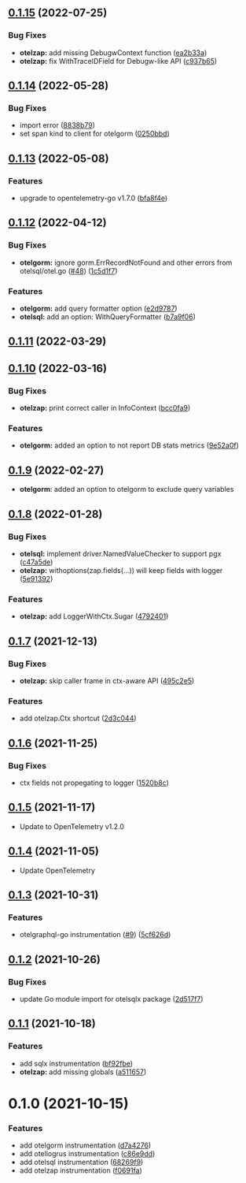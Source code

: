 ## [0.1.15](https://github.com/uptrace/opentelemetry-go-extra/compare/v0.1.14...v0.1.15) (2022-07-25)


### Bug Fixes

* **otelzap:** add missing DebugwContext function ([ea2b33a](https://github.com/uptrace/opentelemetry-go-extra/commit/ea2b33aa1e368a61b65fa31f4cf31ac794cd06ba))
* **otelzap:** fix WithTraceIDField for Debugw-like API ([c937b65](https://github.com/uptrace/opentelemetry-go-extra/commit/c937b653c20110be254e2232a4fc22d3de700c94))



## [0.1.14](https://github.com/uptrace/opentelemetry-go-extra/compare/v0.1.13...v0.1.14) (2022-05-28)


### Bug Fixes

* import error ([8838b79](https://github.com/uptrace/opentelemetry-go-extra/commit/8838b79f5a8096bc7713925498531c26d6757fab))
* set span kind to client for otelgorm ([0250bbd](https://github.com/uptrace/opentelemetry-go-extra/commit/0250bbd1c85b89b8b1ade546f05d1db2a693ab34))



## [0.1.13](https://github.com/uptrace/opentelemetry-go-extra/compare/v0.1.12...v0.1.13) (2022-05-08)


### Features

* upgrade to opentelemetry-go v1.7.0 ([bfa8f4e](https://github.com/uptrace/opentelemetry-go-extra/commit/bfa8f4ea4d83ca45da4429d17069e2ca531140f5))



## [0.1.12](https://github.com/uptrace/opentelemetry-go-extra/compare/v0.1.11...v0.1.12) (2022-04-12)


### Bug Fixes

* **otelgorm:** ignore gorm.ErrRecordNotFound and other errors from otelsql/otel.go ([#48](https://github.com/uptrace/opentelemetry-go-extra/issues/48)) ([1c5d1f7](https://github.com/uptrace/opentelemetry-go-extra/commit/1c5d1f712afede4daf0dbdecbc48b6c245fbda39))


### Features

* **otelgorm:** add query formatter option ([e2d9787](https://github.com/uptrace/opentelemetry-go-extra/commit/e2d97873222a38c867c9d1342a3e60df588c98aa))
* **otelsql:** add an option: WithQueryFormatter ([b7a9f06](https://github.com/uptrace/opentelemetry-go-extra/commit/b7a9f0695fd18ec2e81eb0668bd694a5647a1dd9))



## [0.1.11](https://github.com/uptrace/opentelemetry-go-extra/compare/v0.1.10...v0.1.11) (2022-03-29)



## [0.1.10](https://github.com/uptrace/opentelemetry-go-extra/compare/v0.1.9...v0.1.10) (2022-03-16)


### Bug Fixes

* **otelzap:** print correct caller in InfoContext ([bcc0fa9](https://github.com/uptrace/opentelemetry-go-extra/commit/bcc0fa9898947d973b1a8a82218cdce9c751eb01))


### Features

* **otelgorm:** added an option to not report DB stats metrics ([9e52a0f](https://github.com/uptrace/opentelemetry-go-extra/commit/9e52a0f9b54cad994b24f221494445685415be40))



## [0.1.9](https://github.com/uptrace/opentelemetry-go-extra/compare/v0.1.8...v0.1.9) (2022-02-27)

- **otelgorm**: added an option to otelgorm to exclude query variables

## [0.1.8](https://github.com/uptrace/opentelemetry-go-extra/compare/v0.1.7...v0.1.8) (2022-01-28)

### Bug Fixes

- **otelsql:** implement driver.NamedValueChecker to support pgx
  ([c47a5de](https://github.com/uptrace/opentelemetry-go-extra/commit/c47a5de9a98df03d1c5575f5fe9a60c1eedac25a))
- **otelzap:** withoptions(zap.fields(...)) will keep fields with logger
  ([5e91392](https://github.com/uptrace/opentelemetry-go-extra/commit/5e91392104ad59e612bac1da80f5fe65debd5a3f))

### Features

- **otelzap:** add LoggerWithCtx.Sugar
  ([4792401](https://github.com/uptrace/opentelemetry-go-extra/commit/479240184b44f36f1623c6a3c5426e5ff0468c25))

## [0.1.7](https://github.com/uptrace/opentelemetry-go-extra/compare/v0.1.6...v0.1.7) (2021-12-13)

### Bug Fixes

- **otelzap:** skip caller frame in ctx-aware API
  ([495c2e5](https://github.com/uptrace/opentelemetry-go-extra/commit/495c2e50d14e8a046b0e18624d9609b10885baf5))

### Features

- add otelzap.Ctx shortcut
  ([2d3c044](https://github.com/uptrace/opentelemetry-go-extra/commit/2d3c044adc7b624b596aaa4cdc3a566505fa4b91))

## [0.1.6](https://github.com/uptrace/opentelemetry-go-extra/compare/v0.1.5...v0.1.6) (2021-11-25)

### Bug Fixes

- ctx fields not propegating to logger
  ([1520b8c](https://github.com/uptrace/opentelemetry-go-extra/commit/1520b8c4ab1a79539c91b274b25394d7b4cebb0c))

## [0.1.5](https://github.com/uptrace/opentelemetry-go-extra/compare/v0.1.4...v0.1.5) (2021-11-17)

- Update to OpenTelemetry v1.2.0

## [0.1.4](https://github.com/uptrace/opentelemetry-go-extra/compare/v0.1.3...v0.1.4) (2021-11-05)

- Update OpenTelemetry

## [0.1.3](https://github.com/uptrace/opentelemetry-go-extra/compare/v0.1.2...v0.1.3) (2021-10-31)

### Features

- otelgraphql-go instrumentation ([#9](https://github.com/uptrace/opentelemetry-go-extra/issues/9))
  ([5cf626d](https://github.com/uptrace/opentelemetry-go-extra/commit/5cf626db67dd1e6f5c90b786259ea0a9091d08d3))

## [0.1.2](https://github.com/uptrace/opentelemetry-go-extra/compare/v0.1.1...v0.1.2) (2021-10-26)

### Bug Fixes

- update Go module import for otelsqlx package
  ([2d517f7](https://github.com/uptrace/opentelemetry-go-extra/commit/2d517f7c01dcd5a6166e2ef4049ec983ec512c75))

## [0.1.1](https://github.com/uptrace/opentelemetry-go-extra/compare/v0.1.0...v0.1.1) (2021-10-18)

### Features

- add sqlx instrumentation
  ([bf92fbe](https://github.com/uptrace/opentelemetry-go-extra/commit/bf92fbe5873a96dd86ec5cc682758c1cc9303aba))
- **otelzap:** add missing globals
  ([a511657](https://github.com/uptrace/opentelemetry-go-extra/commit/a5116579029afd7b7f9d42125ce0abc12b93264d))

# 0.1.0 (2021-10-15)

### Features

- add otelgorm instrumentation
  ([d7a4276](https://github.com/uptrace/opentelemetry-go-extra/commit/d7a4276dd7de25cb1256828bd1c142ea61f3f1e1))
- add otellogrus instrumentation
  ([c86e9dd](https://github.com/uptrace/opentelemetry-go-extra/commit/c86e9dd73da4df87013d4241c0682c058ce89b4f))
- add otelsql instrumentation
  ([68269f9](https://github.com/uptrace/opentelemetry-go-extra/commit/68269f9c88cbdde75175526974eee10f1f03aa7b))
- add otelzap instrumentation
  ([f0691fa](https://github.com/uptrace/opentelemetry-go-extra/commit/f0691fa8573cb44691ddddfa00e32141bfa15095))
